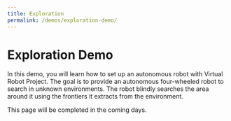```yaml
---
title: Exploration
permalink: /demos/exploration-demo/
---
```

# Exploration Demo
In this demo, you will learn how to set up an autonomous robot with Virtual Robot Project. The goal is to provide an autonomous four-wheeled robot to search in unknown environments. The robot blindly searches the area around it using the frontiers it extracts from the environment.

This page will be completed in the coming days.

